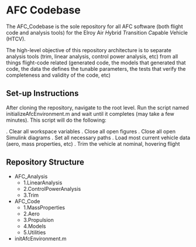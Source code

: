 # AFC Codebase

The AFC_Codebase is the sole repository for all AFC software (both flight code and analysis tools) for the Elroy Air *H*ybrid *T*ransition *C*apable *V*ehicle (HTCV).

The high-level objective of this repository architecture is to separate analysis tools (trim, linear analysis, control power analysis, etc) from all things flight-code related (generated code, the models that generated that code, the data the defines the tunable parameters, the tests that verify the completeness and validity of the code, etc)



## Set-up Instructions

After cloning the repository, navigate to the root level.
Run the script named initializeAfcEnvironment.m and wait until it completes (may take a few minutes). This script will do the following:

. Clear all workspace variables
. Close all open figures
. Close all open Simulink diagrams
. Set all necessary paths 
. Load most current vehicle data (aero, mass properties, etc)
. Trim the vehicle at nominal, hovering flight


## Repository Structure

- AFC_Analysis
  - 1.LinearAnalysis
  - 2.ControlPowerAnalysis
  - 3.Trim
- AFC_Code
  - 1.MassProperties
  - 2.Aero
  - 3.Propulsion
  - 4.Models
  - 5.Utilities
- initAfcEnvironment.m


